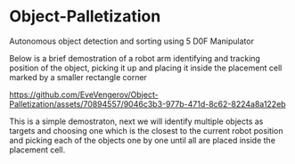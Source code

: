 # Object-Palletization
Autonomous object detection and sorting using 5 D0F Manipulator 

Below is a brief demostration of a robot arm identifying and tracking position of the object, picking it up and placing it inside the placement cell marked by a smaller rectangle corner  

https://github.com/EveVengerov/Object-Palletization/assets/70894557/9046c3b3-977b-471d-8c62-8224a8a122eb


This is a simple demostraton, next we will identify multiple objects as targets and choosing one which is the closest to the current robot position and picking each of the objects one by one until all are placed inside the placement cell.
